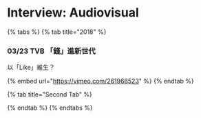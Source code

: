 # Interview: Audiovisual

{% tabs %}
{% tab title="2018" %}
### 03/23 TVB 「錢」進新世代

以「Like」維生？

{% embed url="https://vimeo.com/261966523" %}
{% endtab %}

{% tab title="Second Tab" %}

{% endtab %}
{% endtabs %}

